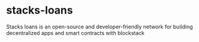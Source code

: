 # stacks-loans
Stacks loans is an open-source and developer-friendly network for building decentralized apps and smart contracts with blockstack
